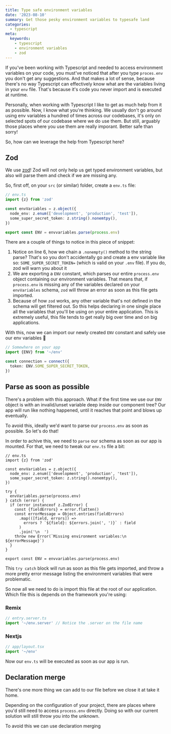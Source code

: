 ```yaml
---
title: Type safe environment variables
date: '2023-08-10'
summary: Get those pesky environment variables to typesafe land
categories:
  - typescript
meta:
  keywords:
    - typescript
    - environment variables
    - zod
---
```


If you've been working with Typescript and needed to access environment variables on your code, you must've noticed that
after you type `proces.env` you don't get any suggestions. And that makes a lot of sense, because there's no way
Typescript can effectively know what are the variables living in your `env` file. That's because it's code you never import
and is executed at runtime.

Personally, when working with Typescript I like to get as much help from it as possible. Now, I know what you're
thinking. We usually don't go around using env variables a hundred of times across our codebases, it's only on selected
spots of our codebase where we do use them. But still, arguably those places where you use them are really imporant.
Better safe than sorry!

So, how can we leverage the help from Typescript here?

## Zod

We use [zod](https://zod.dev/)! Zod will not only help us get typed environment variables, but also will parse them and
check if we are missing any.

So, first off, on your `src` (or similar) folder, create a `env.ts` file:

```typescript
// env.ts
import {z} from 'zod'

const envVariables = z.object({
  node_env: z.enum(['development', 'production', 'test']),
  some_super_secret_token: z.string().nonemtpy(),
})

export const ENV = envvariables.parse(process.env)
```

There are a couple of things to notice in this piece of snippet:

1. Notice on line 6, how we chain a `.nonempty()` method to the string parse? That's so you don't accidentally go and
   create a env variable like so: `SOME_SUPER_SECRET_TOKEN=` (which is valid on your `.env` file). If you do, zod will
   warn you about it
2. We are exporting a `ENV` constant, which parses our entire `process.env` object containing our environment variables.
   That means that, if `process.env` is missing any of the variables declared on your `envVariables` schema, `zod` will
   throw an error as soon as this file gets imported.
3. Because of how `zod` works, any other variable that's not defined in the schema will get filtered out. So this helps
   declaring in one single place all the variables that you'll be using on your entire application. This is extremely
   useful, this file tends to get really big over time and on big applications.

With this, now we can import our newly created `ENV` constant and safely use our env variables 🎉

```typescript
// Somewhere on your app
import {ENV} from '~/env'

const connection = connect({
  token: ENV.SOME_SUPER_SECRET_TOKEN,
})
```

## Parse as soon as possible

There's a problem with this approach. What if the first time we use our `ENV` object is with an invalid/unset variable
deep inside our component tree? Our app will run like nothing happened, until it reaches that point and blows up
eventually.

To avoid this, ideally we'd want to parse our `process.env` as soon as possible. So let's do that!

In order to achive this, we need to `parse` our schema as soon as our app is mounted. For that, we need to tweak our
`env.ts` file a bit:

```typescript{9-21}
// env.ts
import {z} from 'zod'

const envVariables = z.object({
  node_env: z.enum(['development', 'production', 'test']),
  some_super_secret_token: z.string().nonemtpy(),
})

try {
  envVariables.parse(process.env)
} catch (error) {
  if (error instanceof z.ZodError) {
    const {fieldErrors} = error.flatten()
    const errorMessage = Object.entries(fieldErrors)
      .map(([field, errors]) =>
        errors ? `${field}: ${errors.join(', ')}` : field
      )
      .join('\n  ')
    throw new Error(`Missing environment variables:\n  ${errorMessage}`)
  }
}

export const ENV = envvariables.parse(process.env)
```

This `try catch` block will run as soon as this file gets imported, and throw a more pretty error message listing the
environment variables that were problematic.

So now all we need to do is import this file at the root of our application. Which file this is depends on the
framework you're using:

### Remix

```typescript
// entry.server.ts
import '~/env.server' // Notice the .server on the file name
```

### Nextjs

```typescript
// app/layout.tsx
import '~/env'
```

Now our `env.ts` will be executed as soon as our app is run.

## Declaration merge

There's one more thing we can add to our file before we close it at take it home.

Depending on the configuration of your project, there are places where you'd still need to access `process.env`
directly. Doing so with our current solution will still throw you into the unknown.

To avoid this we can use declaration merging
